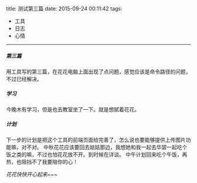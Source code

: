 title: 测试第三篇
date: 2015-09-24 00:11:42
tags:
- 工具
- 日志
- 心情
---

##### 第三篇
用工具写的第三篇，在花花电脑上面出现了点问题，感觉应该是命令路径的问题，不过已经解决。

##### 学习
今晚木有学习，但是也去教室坐了一下。就是想腻着花花。

##### 计划
下一步的计划是把这个工具的前端页面给完善了，怎么说也要能够提供上传图片功能嘛，对不对。
中秋花花应该要回去姑姑那边，我想她和我一起去华碧一起吃个饭之类的嘛，不过也怕花花放不开。到时候在详谈。
中午计划回来吃个午饭，再热，也阻挡不了我要陪你的心！


*花花快快开心起来~~~*
